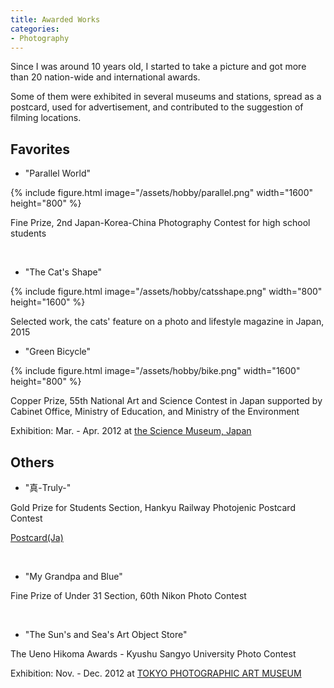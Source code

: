 ```yaml
---
title: Awarded Works
categories:
- Photography
---
```


Since I was around 10 years old, I started to take a picture and got more than 20 nation-wide and international awards. 

<!-- more -->

Some of them were exhibited in several museums and stations, spread as a postcard, used for advertisement, and contributed to the suggestion of filming locations.

## Favorites
* "Parallel World"

{% include figure.html image="/assets/hobby/parallel.png" width="1600" height="800" %}

Fine Prize, 2nd Japan-Korea-China Photography Contest for high school students

<br>

* "The Cat's Shape"

{% include figure.html image="/assets/hobby/catsshape.png" width="800" height="1600" %}

Selected work, the cats' feature on a photo and lifestyle magazine in Japan, 2015

* "Green Bicycle"

{% include figure.html image="/assets/hobby/bike.png" width="1600" height="800" %}

Copper Prize, 55th National Art and Science Contest in Japan supported by Cabinet Office, Ministry of Education, and Ministry of the Environment

Exhibition: Mar. - Apr. 2012 at [the Science Museum, Japan](https://www.jsf.or.jp/en/)

## Others

* "真-Truly-"

Gold Prize for Students Section, Hankyu Railway Photojenic Postcard Contest

[Postcard(Ja)](https://www.hankyu.co.jp/eehagaki/eehagaki2012/images/pdf/ukyo09.pdf)

<br>

* "My Grandpa and Blue"

Fine Prize of Under 31 Section, 60th Nikon Photo Contest

<br>

* "The Sun's and Sea's Art Object Store"

The Ueno Hikoma Awards - Kyushu Sangyo University Photo Contest

Exhibition: Nov. - Dec. 2012 at [TOKYO PHOTOGRAPHIC ART MUSEUM](https://topmuseum.jp/e/contents/index.html)

